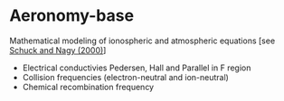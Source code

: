 # Aeronomy-base

Mathematical modeling of ionospheric and atmospheric equations [see [Schuck and Nagy (2000)](https://doi.org/10.1017/CBO9780511635342)]

- Electrical conductivies Pedersen, Hall and Parallel in F region 
- Collision frequencies (electron-neutral and ion-neutral) 
- Chemical recombination frequency 
